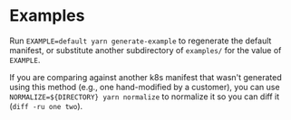 # Examples

Run `EXAMPLE=default yarn generate-example` to regenerate the default manifest, or substitute another subdirectory of `examples/` for the value of `EXAMPLE`.

If you are comparing against another k8s manifest that wasn't generated using this method (e.g., one hand-modified by a customer), you can use `NORMALIZE=${DIRECTORY} yarn normalize` to normalize it so you can diff it (`diff -ru one two`).